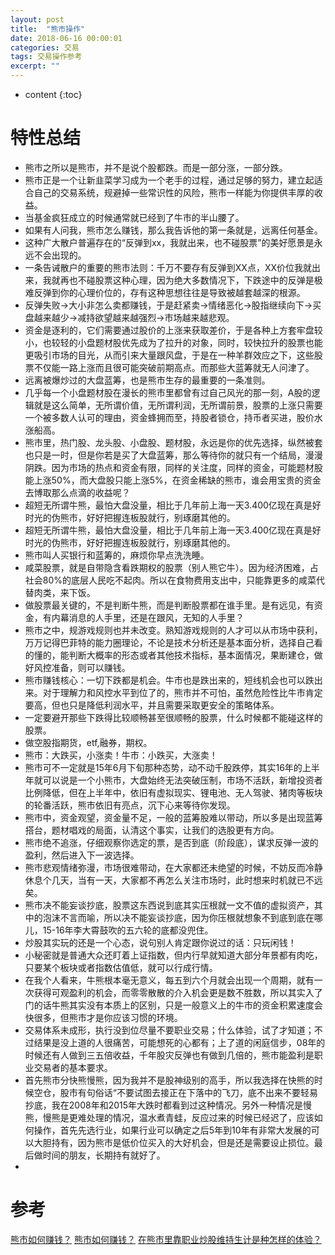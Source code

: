 ```yaml
---
layout: post
title:  "熊市操作"
date: 2018-06-16 00:00:01
categories: 交易
tags: 交易操作参考
excerpt: ""
---
```


* content
{:toc}


# 特性总结
* 熊市之所以是熊市，并不是说个股都跌。而是一部分涨，一部分跌。
* 熊市正是一个让新韭菜学习成为一个老手的过程，通过足够的努力，建立起适合自己的交易系统，规避掉一些常识性的风险，熊市一样能为你提供丰厚的收益。
* 当基金疯狂成立的时候通常就已经到了牛市的半山腰了。
* 如果有人问我，熊市怎么赚钱，那么我告诉他的第一条就是，远离任何基金。
* 这种广大散户普遍存在的“反弹到xx，我就出来，也不碰股票”的美好愿景是永远不会出现的。
* 一条告诫散户的重要的熊市法则：千万不要存有反弹到XX点，XX价位我就出来，我就再也不碰股票这种心理，因为绝大多数情况下，下跌途中的反弹是极难反弹到你的心理价位的，存有这种思想往往是导致被越套越深的根源。
* 反弹失败→大小非怎么卖都赚钱，于是赶紧卖→情绪恶化→股指继续向下→买盘越来越少→减持欲望越来越强烈→市场越来越悲观。
* 资金是逐利的，它们需要通过股价的上涨来获取差价，于是各种上方套牢盘较小，也较轻的小盘题材股优先成为了拉升的对象，同时，较快拉升的股票也能更吸引市场的目光，从而引来大量跟风盘，于是在一种羊群效应之下，这些股票不仅能一路上涨而且很可能突破前期高点。而那些大蓝筹就无人问津了。
* 远离被爆炒过的大盘蓝筹，也是熊市生存的最重要的一条准则。
* 几乎每一个小盘题材股在漫长的熊市里都曾有过自己风光的那一刻，A股的逻辑就是这么简单，无所谓价值，无所谓利润，无所谓前景，股票的上涨只需要一个被多数人认可的理由，资金蜂拥而至，持股者锁仓，持币者买进，股价水涨船高。
* 熊市里，热门股、龙头股、小盘股、题材股，永远是你的优先选择，纵然被套也只是一时，但是你若是买了大盘蓝筹，那么等待你的就只有一个结局，漫漫阴跌。因为市场的热点和资金有限，同样的关注度，同样的资金，可能题材股能上涨50%，而大盘股只能上涨5%，在资金稀缺的熊市，谁会用宝贵的资金去博取那么点滴的收益呢？
* 超短无所谓牛熊，最怕大盘没量，相比于几年前上海一天3.400亿现在真是好时光的伪熊市，好好把握连板股就行，别琢磨其他的。
* 超短无所谓牛熊，最怕大盘没量，相比于几年前上海一天3.400亿现在真是好时光的伪熊市，好好把握连板股就行，别琢磨其他的。
* 熊市叫人买银行和蓝筹的，麻烦你早点洗洗睡。
* 咸菜股票，就是自带隐含看跌期权的股票（别人熊它牛）。因为经济困难，占社会80%的底层人民吃不起肉。所以在食物费用支出中，只能靠更多的咸菜代替肉类，来下饭。
* 做股票最关键的，不是判断牛熊，而是判断股票都在谁手里。是有远见，有资金，有内幕消息的人手里，还是在跟风，无知的人手里？
* 熊市之中，规游戏规则也并未改变。熟知游戏规则的人才可以从市场中获利，万万记得巴菲特的能力圈理论，不论是技术分析还是基本面分析，选择自己看的懂的，能判断大概率的形态或者其他技术指标，基本面情况，果断建仓，做好风控准备，则可以赚钱。
* 熊市赚钱核心：一切下跌都是机会。牛市也是跌出来的，短线机会也可以跌出来。对于理解力和风控水平到位了的，熊市并不可怕，虽然危险性比牛市肯定要高，但也只是降低利润水平，并且需要采取更安全的策略体系。
* 一定要避开那些下跌得比较顺畅甚至很顺畅的股票，什么时候都不能碰这样的股票。
* 做空股指期货，etf,融券，期权。
* 熊市：大跌买，小涨卖！牛市：小跌买，大涨卖！
* 熊市可不一定就是15年6月下旬那种态势，动不动千股跌停，其实16年的上半年就可以说是一个小熊市，大盘始终无法突破压制，市场不活跃，新增投资者比例降低，但在上半年中，依旧有虚拟现实、锂电池、无人驾驶、猪肉等板块的轮番活跃，熊市依旧有亮点，沉下心来等待你发现。
* 熊市中，资金观望，资金量不足，一般的蓝筹股难以带动，所以多是出现蓝筹搭台，题材唱戏的局面，认清这个事实，让我们的选股更有方向。
* 熊市绝不追涨，仔细观察你选定的票，是否到底（阶段底），谋求反弹一波的盈利，然后进入下一波选择。
* 熊市悲观情绪弥漫，市场很难带动，在大家都还未绝望的时候，不妨反而冷静休息个几天，当有一天，大家都不再怎么关注市场时，此时想来时机就已不远矣。
* 熊市决不能妄谈抄底，股票这东西说到底其实压根就一文不值的虚拟资产，其中的泡沫不言而喻，所以决不能妄谈抄底，因为你压根就想象不到底到底在哪儿，15-16年李大霄鼓吹的五六轮的底都没兜住。
* 炒股其实玩的还是一个心态，说句别人肯定跟你说过的话：只玩闲钱！
* 小秘密就是普通大众还盯着上证指数，但内行早就知道大部分年景都有肉吃，只要某个板块或者指数估值低，就可以行成行情。
* 在我个人看来，牛熊根本毫无意义，每五到六个月就会出现一个周期，就有一次获得可观盈利的机会，而零零散散的介入机会更是数不胜数，所以其实入了门的话牛熊其实没有本质上的区别，只是一般意义上的牛市的资金积累速度会快很多，但熊市才是你应该习惯的环境。
* 交易体系未成形，执行没到位尽量不要职业交易；什么体验，试了才知道；不过结果是没上道的人很痛苦，可能想死的心都有；上了道的闲庭信步，08年的时候还有人做到三五倍收益，千年股灾反弹也有做到几倍的，熊市能盈利是职业交易者的基本要求。
* 首先熊市分快熊慢熊，因为我并不是股神级别的高手，所以我选择在快熊的时候空仓，股市有句俗话“不要试图去接正在下落中的飞刀，底不出来不要轻易抄底，我在2008年和2015年大跌时都看到过这种情况。另外一种情况是慢熊，慢熊是更难处理的情况，温水煮青蛙，反应过来的时候已经迟了，应该如何操作，首先先选行业，如果行业可以确定之后5年到10年有非常大发展的可以大胆持有，因为熊市是低价位买入的大好机会，但是还是需要设止损位。最后做时间的朋友，长期持有就好了。
* 


# 参考
[熊市如何赚钱？](https://www.zhihu.com/question/27290431)
[熊市如何赚钱？](https://jingyan.baidu.com/article/67508eb4194da49cca1ce4c8.html)
[在熊市里靠职业炒股维持生计是种怎样的体验？](https://www.zhihu.com/question/41284930)





























